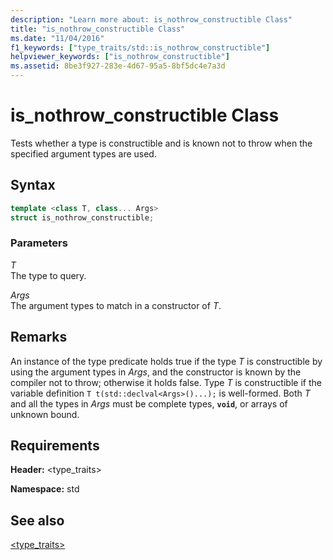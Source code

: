 ```yaml
---
description: "Learn more about: is_nothrow_constructible Class"
title: "is_nothrow_constructible Class"
ms.date: "11/04/2016"
f1_keywords: ["type_traits/std::is_nothrow_constructible"]
helpviewer_keywords: ["is_nothrow_constructible"]
ms.assetid: 8be3f927-283e-4d67-95a5-8bf5dc4e7a3d
---
```

# is_nothrow_constructible Class

Tests whether a type is constructible and is known not to throw when the specified argument types are used.

## Syntax

```cpp
template <class T, class... Args>
struct is_nothrow_constructible;
```

### Parameters

*T*\
The type to query.

*Args*\
The argument types to match in a constructor of *T*.

## Remarks

An instance of the type predicate holds true if the type *T* is constructible by using the argument types in *Args*, and the constructor is known by the compiler not to throw; otherwise it holds false. Type *T* is constructible if the variable definition `T t(std::declval<Args>()...);` is well-formed. Both *T* and all the types in *Args* must be complete types, **`void`**, or arrays of unknown bound.

## Requirements

**Header:** \<type_traits>

**Namespace:** std

## See also

[<type_traits>](../standard-library/type-traits.md)
